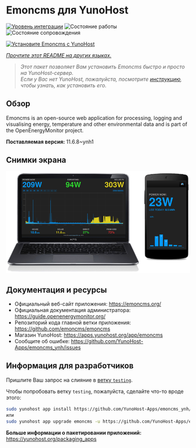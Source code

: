 <!--
Важно: этот README был автоматически сгенерирован <https://github.com/YunoHost/apps/tree/master/tools/readme_generator>
Он НЕ ДОЛЖЕН редактироваться вручную.
-->

# Emoncms для YunoHost

[![Уровень интеграции](https://dash.yunohost.org/integration/emoncms.svg)](https://ci-apps.yunohost.org/ci/apps/emoncms/) ![Состояние работы](https://ci-apps.yunohost.org/ci/badges/emoncms.status.svg) ![Состояние сопровождения](https://ci-apps.yunohost.org/ci/badges/emoncms.maintain.svg)

[![Установите Emoncms с YunoHost](https://install-app.yunohost.org/install-with-yunohost.svg)](https://install-app.yunohost.org/?app=emoncms)

*[Прочтите этот README на других языках.](./ALL_README.md)*

> *Этот пакет позволяет Вам установить Emoncms быстро и просто на YunoHost-сервер.*  
> *Если у Вас нет YunoHost, пожалуйста, посмотрите [инструкцию](https://yunohost.org/install), чтобы узнать, как установить его.*

## Обзор

Emoncms is an open-source web application for processing, logging and visualising energy, temperature and other environmental data and is part of the OpenEnergyMonitor project.


**Поставляемая версия:** 11.6.8~ynh1

## Снимки экрана

![Снимок экрана Emoncms](./doc/screenshots/emoncms_graphic.png)

## Документация и ресурсы

- Официальный веб-сайт приложения: <https://emoncms.org/>
- Официальная документация администратора: <https://guide.openenergymonitor.org/>
- Репозиторий кода главной ветки приложения: <https://github.com/emoncms/emoncms>
- Магазин YunoHost: <https://apps.yunohost.org/app/emoncms>
- Сообщите об ошибке: <https://github.com/YunoHost-Apps/emoncms_ynh/issues>

## Информация для разработчиков

Пришлите Ваш запрос на слияние в [ветку `testing`](https://github.com/YunoHost-Apps/emoncms_ynh/tree/testing).

Чтобы попробовать ветку `testing`, пожалуйста, сделайте что-то вроде этого:

```bash
sudo yunohost app install https://github.com/YunoHost-Apps/emoncms_ynh/tree/testing --debug
или
sudo yunohost app upgrade emoncms -u https://github.com/YunoHost-Apps/emoncms_ynh/tree/testing --debug
```

**Больше информации о пакетировании приложений:** <https://yunohost.org/packaging_apps>
